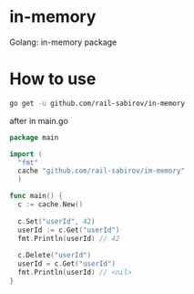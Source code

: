 # in-memory
Golang: in-memory package

# How to use
```bash
go get -u github.com/rail-sabirov/in-memory
```

after in main.go
```Go
package main

import (
  "fmt"
  cache "github.com/rail-sabirov/im-memory"
  )

func main() {
  c := cache.New()
  
  c.Set("userId", 42)
  userId := c.Get("userId")
  fmt.Println(userId) // 42
  
  c.Delete("userId")
  userId = c.Get("userId")
  fmt.Println(userId) // <nil>
}
```
